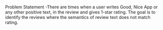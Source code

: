 Problem Statement -There are times when a user writes Good, Nice App or any other positive text, in the review and gives 1-star rating. The goal is to identify the reviews where the semantics of review text does not match rating. 
